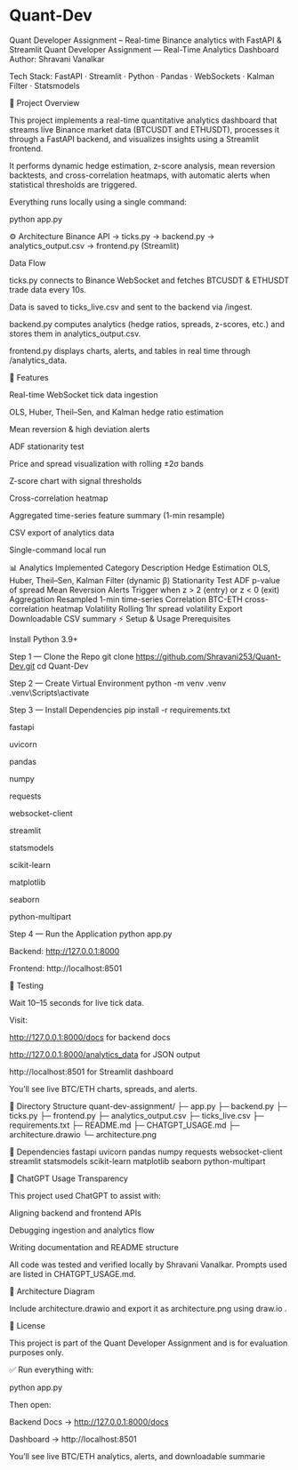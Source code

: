 # Quant-Dev
Quant Developer Assignment – Real-time Binance analytics with FastAPI &amp; Streamlit
Quant Developer Assignment — Real-Time Analytics Dashboard
Author: Shravani Vanalkar

Tech Stack: FastAPI · Streamlit · Python · Pandas · WebSockets · Kalman Filter · Statsmodels

🚀 Project Overview

This project implements a real-time quantitative analytics dashboard that streams live Binance market data (BTCUSDT and ETHUSDT), processes it through a FastAPI backend, and visualizes insights using a Streamlit frontend.

It performs dynamic hedge estimation, z-score analysis, mean reversion backtests, and cross-correlation heatmaps, with automatic alerts when statistical thresholds are triggered.

Everything runs locally using a single command:

python app.py

⚙️ Architecture
Binance API → ticks.py → backend.py → analytics_output.csv → frontend.py (Streamlit)


Data Flow

ticks.py connects to Binance WebSocket and fetches BTCUSDT & ETHUSDT trade data every 10s.

Data is saved to ticks_live.csv and sent to the backend via /ingest.

backend.py computes analytics (hedge ratios, spreads, z-scores, etc.) and stores them in analytics_output.csv.

frontend.py displays charts, alerts, and tables in real time through /analytics_data.

🧩 Features

Real-time WebSocket tick data ingestion

OLS, Huber, Theil–Sen, and Kalman hedge ratio estimation

Mean reversion & high deviation alerts

ADF stationarity test

Price and spread visualization with rolling ±2σ bands

Z-score chart with signal thresholds

Cross-correlation heatmap

Aggregated time-series feature summary (1-min resample)

CSV export of analytics data

Single-command local run

📊 Analytics Implemented
Category	Description
Hedge Estimation	OLS, Huber, Theil–Sen, Kalman Filter (dynamic β)
Stationarity Test	ADF p-value of spread
Mean Reversion Alerts	Trigger when z > 2 (entry) or z < 0 (exit)
Aggregation	Resampled 1-min time-series
Correlation	BTC-ETH cross-correlation heatmap
Volatility	Rolling 1hr spread volatility
Export	Downloadable CSV summary
⚡️ Setup & Usage
Prerequisites

Install Python 3.9+

Step 1 — Clone the Repo
git clone https://github.com/Shravani253/Quant-Dev.git
cd Quant-Dev

Step 2 — Create Virtual Environment
python -m venv .venv
.venv\Scripts\activate

Step 3 — Install Dependencies
pip install -r requirements.txt

fastapi

uvicorn

pandas

numpy

requests

websocket-client

streamlit

statsmodels

scikit-learn

matplotlib

seaborn

python-multipart



Step 4 — Run the Application
python app.py


Backend: http://127.0.0.1:8000

Frontend: http://localhost:8501

🧪 Testing

Wait 10–15 seconds for live tick data.

Visit:

http://127.0.0.1:8000/docs for backend docs

http://127.0.0.1:8000/analytics_data for JSON output

http://localhost:8501 for Streamlit dashboard

You’ll see live BTC/ETH charts, spreads, and alerts.

🧱 Directory Structure
quant-dev-assignment/
├─ app.py
├─ backend.py
├─ ticks.py
├─ frontend.py
├─ analytics_output.csv
├─ ticks_live.csv
├─ requirements.txt
├─ README.md
├─ CHATGPT_USAGE.md
├─ architecture.drawio
└─ architecture.png

🧮 Dependencies
fastapi
uvicorn
pandas
numpy
requests
websocket-client
streamlit
statsmodels
scikit-learn
matplotlib
seaborn
python-multipart

💬 ChatGPT Usage Transparency

This project used ChatGPT to assist with:

Aligning backend and frontend APIs

Debugging ingestion and analytics flow

Writing documentation and README structure

All code was tested and verified locally by Shravani Vanalkar.
Prompts used are listed in CHATGPT_USAGE.md.

🧭 Architecture Diagram

Include architecture.drawio and export it as architecture.png using draw.io
.

🧾 License

This project is part of the Quant Developer Assignment and is for evaluation purposes only.

✅ Run everything with:

python app.py


Then open:

Backend Docs → http://127.0.0.1:8000/docs

Dashboard → http://localhost:8501

You’ll see live BTC/ETH analytics, alerts, and downloadable summarie
